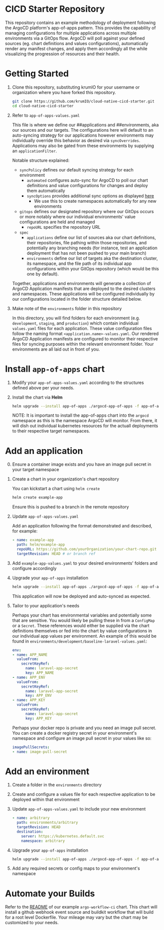 # CICD Starter Repository

This repository contains an example methodology of deployment following the ArgoCD platform's app-of-apps pattern.  This provides the capability of managing configurations for multiple applications across multiple environments via a GitOps flow.  ArgoCD will poll against your defined sources (eg. chart definitions and values configurations), automatically render any manifest changes, and apply them accordingly all the while visualizing the progression of resources and their health.

# Getting Started

1. Clone this repository, substituting krumIO for your username or organization where you have forked this repository.

    ```bash
    git clone https://github.com/krumIO/cloud-native-cicd-starter.git
    cd cloud-native-cicd-starter
    ```

2. Refer to `app-of-apps-values.yaml`

    This file is where we define our ##applications and ##environments, aka our sources and our targets.  The configurations here will default to an auto-syncing strategy for our applications however environments may individually override this behavior as desired via `syncOverrides`.  Applications may also be gated from these environments by supplying an `applicationFilter`.

    Notable structure explained:
    - `syncPolicy` defines our default syncing strategy for each environment
        - `automated` configures auto-sync for ArgoCD to poll our chart definitions and value configurations for changes and deploy them automatically
        - `syncOptions` provides additional sync options as displayed [here](https://github.com/argoproj/argo-cd/blob/master/docs/operator-manual/application.yaml#L186)
            - We use this to create namespaces automatically for any new environments
    - `gitops` defines our designated repository where our GitOps occurs or more notably where our individual environments' value configurations are held and managed
        - `repoURL` specifies the repository URL
    - `spec`
        - `applications` define our list of sources aka our chart definitions, their repositories, file pathing within those repositories, and potentially any branching needs (for instance, test an application deployment that has not been pushed to your main branch)
        - `environments` define our list of targets aka the destination cluster, its namespace, and the file path of its individual app ocnfigurations within your GitOps repository (which would be this one by default).

    Together, applications and environments will generate a collection of ArgoCD Application manifests that are deployed to the desired clusters and namespaces.  These applications will be configured individually by our configurations located in the folder structure detailed below.

3.  Make note of the `environments` folder in this repository

    In this directory, you will find folders for each environment (e.g. `development`, `staging`, and `production`) which contain individual `values.yaml` files for each application.  These value configuration files follow the naming format `<application.name>-values.yaml`.  Our rendered ArgoCD Application manifests are configured to monitor their respective files for syncing purposes within the relevant environment folder.  Your environments are all laid out in front of you.

# Install `app-of-apps` chart

1. Modify your `app-of-apps-values.yaml` according to the structures defined above per your needs.

2. Install the chart via **Helm**

    ```bash
    helm upgrade --install app-of-apps ./argocd-app-of-apps -f app-of-apps-values.yaml -n argocd
    ```

    NOTE: It is important to install the app-of-apps chart into the `argocd` namespace as this is the namespace ArgoCD will monitor.  From there, it will dish out individual kubernetes resources for the actuall deployments to their respective target namespaces.

# Add an application

0. Ensure a container image exists and you have an image pull secret in your target namespace

1. Create a chart in your organization's chart repository

    You can kickstart a chart using `helm create`
    
    ```bash
    helm create example-app
    ```

    Ensure this is pushed to a branch in the remote repository

2. Update `app-of-apps-values.yaml`

    Add an application following the format demonstrated and described, for example:

    ```yaml
    - name: example-app
      path: helm/example-app
      repoURL: https://github.com/yourOrganization/your-chart-repo.git
      targetRevision: HEAD # or branch ref
    ```

3. Add `example-app-values.yaml` to your desired environments' folders and configure accordingly

4. Upgrade your `app-of-apps` installation

    ```bash
    helm upgrade --install app-of-apps ./argocd-app-of-apps -f app-of-apps-values.yaml -n argocd
    ```

    This application will now be deployed and auto-synced as expected.

5. Tailor to your application's needs

    Perhaps your chart has environmental variables and potentially some that are sensitive.  You would likely be pulling these in from a `ConfigMap` or a `Secret`.  These references would either be supplied via the chart definitions themselves or fed into the chart by value configurations in our individual app values per environment.  An example of this would be found in `environments/development/baseline-laravel-values.yaml`:

    ```yaml
    env:
    - name: APP_NAME
      valueFrom:
        secretKeyRef:
          name: laravel-app-secret
          key: APP_NAME
    - name: APP_ENV
      valueFrom:
        secretKeyRef:
          name: laravel-app-secret
          key: APP_ENV
    - name: APP_KEY
      valueFrom:
        secretKeyRef:
          name: laravel-app-secret
          key: APP_KEY
    ```

    Perhaps your docker repo is private and you need an image pull secret.  You can create a docker registry secret in your environment's namespace and configure an image pull secret in your values like so:

    ```yaml
    imagePullSecrets:
    - name: image-pull-secret
    ```

# Add an environment

1. Create a folder in the `environments` directory

2. Create and configure a values file for each respective application to be deployed within that environment

3. Update `app-of-apps-values.yaml` to include your new environment

    ```yaml
    - name: arbitrary
      path: environments/arbitrary
      targetRevision: HEAD
      destination:
        server: https://kubernetes.default.svc
        namespace: arbitrary
    ```

4. Upgrade your `app-of-apps` installation

    ```bash
    helm upgrade --install app-of-apps ./argocd-app-of-apps -f app-of-apps-values.yaml -n argocd
    ```

5.  Add any required secrets or config maps to your environment's namespace

# Automate your Builds

Refer to the [README](./argo-workflow-ci/README.md) of our example `argo-workflow-ci` chart.  This chart will install a github webhook event source and buildkit workflow that will build for a root level Dockerfile.  Your mileage may vary but the chart may be customized to your needs.
